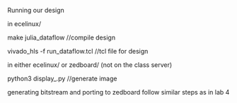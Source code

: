 Running our design

in ecelinux/

make julia_dataflow //compile design

vivado_hls -f run_dataflow.tcl //tcl file for design

in either ecelinux/ or zedboard/ (not on the class server)

python3 display_.py //generate image

generating bitstream and porting to zedboard follow similar steps as in lab 4
